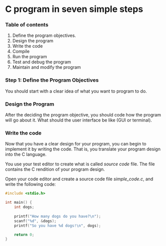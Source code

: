 # C program in seven simple steps

### Table of contents

1. Define the program objectives.
2. Design the program
3. Write the code
4. Compile
5. Run the program
6. Test and debug the program
7. Maintain and modify the program


### Step 1: Define the Program Objectives

You should start with a clear idea of what you want to program to do.

### Design the Program

After the deciding the program objective, you should code how the program will go about it. What should the user interface be like (GUI or terminal).

### Write the code

Now that you have a clear design for your program, you can begin to implement it by writing the code. That is, you translate your program design into the C language.

You use your test editor to create what is called *source code* file. The file contains the C rendition of your program design.

Open your code editor and create a source code file *simple_code.c*, and write the following code:

```c
#include <stdio.h>

int main() {
    int dogs;
    
    printf("How many dogs do you have?\n");
    scanf("%d", &dogs);
    printf("So you have %d dogs!\n", dogs);

    return 0;
}
```
